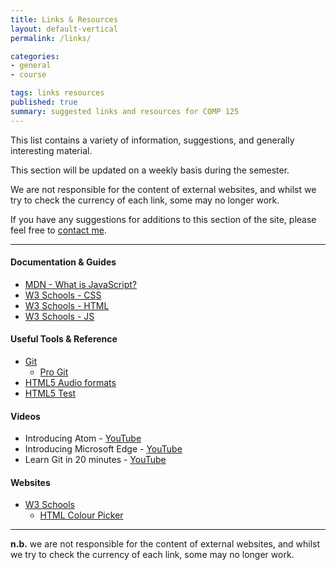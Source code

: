 ```yaml
---
title: Links & Resources
layout: default-vertical
permalink: /links/

categories:
- general
- course

tags: links resources
published: true
summary: suggested links and resources for COMP 125
---
```


This list contains a variety of information, suggestions, and generally interesting material.

This section will be updated on a weekly basis during the semester.

We are not responsible for the content of external websites, and whilst we try to check the currency of each link, some may no longer work.

If you have any suggestions for additions to this section of the site, please feel free to [contact me](mailto:nhayward@luc.edu?subject=COMP424-Links).

***

<!--
#### Articles & Papers

  *
  * Meyer, Eric - *Reset CSS*. meyerweb.com.  [http://meyerweb.com/eric/tools/css/reset/](http://meyerweb.com/eric/tools/css/reset/)
-->

#### Documentation & Guides

  * [MDN - What is JavaScript?](https://developer.mozilla.org/en-US/docs/Learn/JavaScript/First_steps/What_is_JavaScript)
  * [W3 Schools - CSS](http://www.w3schools.com/css/default.asp)
  * [W3 Schools - HTML](http://www.w3schools.com/html/default.asp)
  * [W3 Schools - JS](http://www.w3schools.com/js/default.asp)

<!--
  * [jQuery API](https://api.jquery.com/)
  * [JSON](http://www.json.org/)
  * [Node.js home](https://nodejs.org/en/)
  * [React - API Reference](https://facebook.github.io/react/docs/top-level-api.html)
  * [redis.io](http://redis.io/)
  * [W3C - CSS](http://www.w3.org/Style/CSS/)
  * [W3C Documentation - HTML5](http://www.w3.org/TR/html5/Overview.html#contents)
  * [W3C Documentation - Syntax](http://www.w3.org/TR/html-markup/syntax.html)
  * [W3 Schools - HTML5 Semantic Elements](http://www.w3schools.com/html/html5_semantic_elements.asp)

#### Frameworks & Libraries - CSS, JS... (a few examples)

  * [AngularJS](https://angularjs.org/)
  * [D3](http://d3js.org/)
  * [Electron](http://electron.atom.io/)
  * [Foundation](http://foundation.zurb.com/)
  * jQuery
    * [jQuery](https://jquery.com/)
    * [jQuery UI](http://jqueryui.com/)
  * [Node.js](https://nodejs.org/en/)
  * [Pure CSS](http://purecss.io/)
  * [React](http://facebook.github.io/react/)
  * [Skeleton](http://getskeleton.com/)

NB: there are many other options available, simply search online for [css frameworks](https://www.google.com/search?q=css+frameworks&oq=css+frameworks&aqs=chrome..69i57.2866j0j1&sourceid=chrome&es_sm=119&ie=UTF-8) &c.
and choose your favourite.

#### Mockup & Prototype Tools - a few examples

  * [Adobe Photoshop](http://goo.gl/GsIYY0), [Illustrator](http://goo.gl/9K8Kfw)
  * [Apple's Keynote](http://keynotopia.com/guides/) (useful for iOS)
  * [Bootstrap](http://getbootstrap.com/)
  * [Flinto](https://www.flinto.com/)
  * [Framer](http://framerjs.com/)
  * [Google Drawings](http://goo.gl/qPRCfG)
  * [InVision](https://www.invisionapp.com/)
  * [Mirror.js](http://jimulabs.com/mirrorjs-preview/) (useful for Android)
  * [Proto.io](https://proto.io/)
  * [Sketch3](http://bohemiancoding.com/sketch/)
  * [XCode Interface Builder](https://developer.apple.com/xcode/interface-builder/)
-->

#### Useful Tools & Reference

  * [Git](http://git-scm.com/)
    * [Pro Git](http://git-scm.com/book/en/v2)
  * [HTML5 Audio formats](http://textopia.org/androidsoundformats.html)
  * [HTML5 Test](http://html5test.com/)

<!--
  * [CSS Lint](http://csslint.net/)
  * [Chocolatey for Windows](https://chocolatey.org/)
  * [Firebug](http://getfirebug.com/)
  * [Homebrew - the missing package manager for OS X](http://brew.sh/)
  * [JSLint - JavaScript Validator](http://jslint.com/)
  * [JSONLint - JSON Validator](http://jsonlint.com/)

#### Various

  *
-->

#### Videos

  * Introducing Atom - [YouTube](https://www.youtube.com/watch?v=Y7aEiVwBAdk)
  * Introducing Microsoft Edge - [YouTube](https://www.youtube.com/watch?v=iH1D31YHsgY)
  * Learn Git in 20 minutes - [YouTube](https://youtu.be/Y9XZQO1n_7c?t=1m34s)

<!--
  * Beginning Graphic Design
    * Colour - [YouTube](https://youtu.be/_2LLXnUdUIc)
    * Typography - [YouTube](https://youtu.be/sByzHoiYFX0)
  * W3C Web standards for the future - [Vimeo](https://vimeo.com/110256895)
-->

#### Websites


  * [W3 Schools](http://www.w3schools.com/)
    * [HTML Colour Picker](http://www.w3schools.com/colors/colors_picker.asp)

<!--
  * A List Apart - [For People Who Make Websites](http://alistapart.com/)
  * Apple - [UI Design Basics](https://developer.apple.com/library/ios/documentation/UserExperience/Conceptual/MobileHIG/index.html)
  * Gnome - [Human Interface Guidelines](https://developer.gnome.org/)
  * Google - [Material Design](http://www.google.com/design/spec/material-design/introduction.html)
  * Microsoft - [Guidelines for Windows Runtime apps](http://msdn.microsoft.com/library/windows/apps/hh465424.aspx)
  * [Perishable Press - Barebones Web Templates](https://perishablepress.com/bare-bones-htmlxhtml-document-templates/)
  * [The Unicode Consortium](http://www.unicode.org/)
  * [Unicode Information](http://www.alanwood.net/unicode/)
    * [Unicode examples](http://www.alanwood.net/unicode/unicode_samples.html)
  * W3C
    * [App Foundations](http://www.w3.org/appfoundations/)
    * [Standards](http://www.w3.org/standards/)

#### Extras

* Smashing Magazine - [For Professional Web Designers and Developers](http://www.smashingmagazine.com/)
* [usability.gov](http://www.usability.gov/)
  * ["Research-Based Web Design and Usability Guidelines"](http://guidelines.usability.gov/)
  * ["What & Why of Usability"](http://www.usability.gov/what-and-why/index.html)
  * ["How To & Tools"](http://www.usability.gov/how-to-and-tools/index.html)
-->

***

**n.b.** we are not responsible for the content of external websites, and whilst we try to check the currency of each link, some may no longer work.
